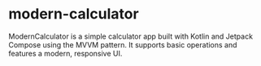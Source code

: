 # modern-calculator
ModernCalculator is a simple calculator app built with Kotlin and Jetpack Compose using the MVVM pattern. It supports basic operations and features a modern, responsive UI.
